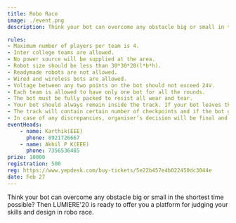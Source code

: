 ```yaml
---
title: Robo Race
image: ./event.png
description: Think your bot can overcome any obstacle big or small in the shortest time possible? Then LUMIERE'20 is ready to offer you a platform for judging your skills and design in robo race.

rules: 
- Maximum number of players per team is 4.
- Inter college teams are allowed.
- No power source will be supplied at the area.
- Robot size should be less than 30*30*20(l*b*h).
- Readymade robots are not allowed.
- Wired and wireless bots are allowed.
- Voltage between any two points on the bot should not exceed 24V.
- Each team is allowed to have only one bot for all the rounds.
- The bot must be fully packed to resist all wear and tear.
- Your bot should always remain inside the track. If your bot leaves the track, at any point of time, it gets penalised.
- The track will contain certain number of checkpoints and if the bot goes out of the track then it has to start with the previous checkpoint.
- In case of any discrepancies, organiser’s decision will be final and binding.
eventHeads:
    - name: Karthik(EEE)
      phone: 8921726667
    - name: Akhil P K(EEE)
      phone: 7356536485
prize: 10000
registration: 500
reg: https://www.yepdesk.com/buy-tickets/5e22b457e4b022450dc3044e
date: Feb 27
---
```

Think your bot can overcome any obstacle big or small in the shortest time possible? Then LUMIERE'20 is ready to offer you a platform for judging your skills and design in robo race.

